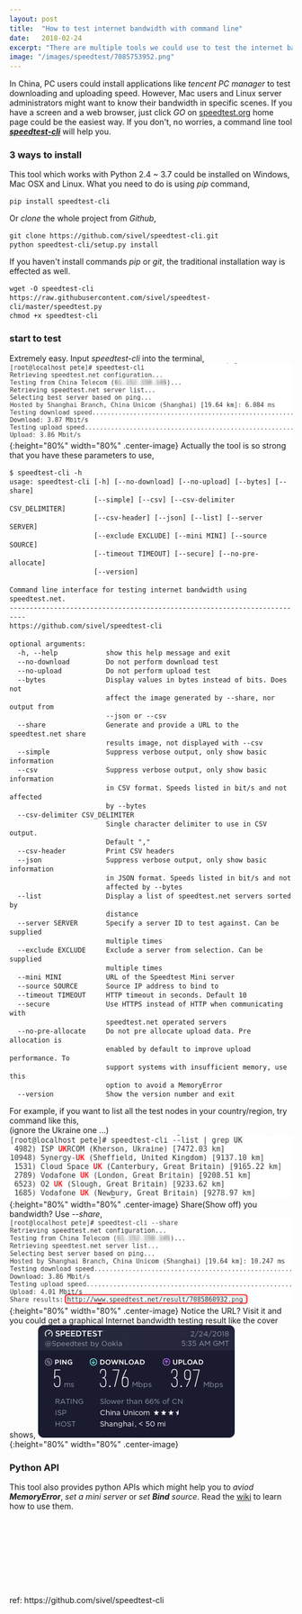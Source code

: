 ```yaml
---
layout: post
title:  "How to test internet bandwidth with command line"
date:   2018-02-24
excerpt: "There are multiple tools we could use to test the internet bandwidth at home. What if a server?"
image: "/images/speedtest/7085753952.png"
---
```


In China, PC users could install applications like <i>tencent PC manager</i> to test downloading and uploading speed. However, Mac users and Linux server administrators might want to know their bandwidth in specific scenes. If you have a screen and a web browser, just click <i>GO</i> on [speedtest.org](http://www.speedtest.net/) home page could be the easiest way. If you don't, no worries, a command line tool [<i><b>speedtest-cli</b></i>](https://github.com/sivel/speedtest-cli.wiki.git) will help you.

### 3 ways to install

This tool which works with Python 2.4 ~ 3.7 could be installed on Windows, Mac OSX and Linux. What you need to do is using <i>pip</i> command,
```
pip install speedtest-cli
```
Or <i>clone</i> the whole project from <i>Github</i>,
```
git clone https://github.com/sivel/speedtest-cli.git
python speedtest-cli/setup.py install
```
If you haven't install commands <i>pip</i> or <i>git</i>, the traditional installation way is effected as well.
```
wget -O speedtest-cli https://raw.githubusercontent.com/sivel/speedtest-cli/master/speedtest.py
chmod +x speedtest-cli
```
### start to test
Extremely easy. Input <i>speedtest-cli</i> into the terminal,
![speedtest-cli](/images/speedtest/2018-02-24_14h35_35.png){:height="80%" width="80%" .center-image}
Actually the tool is so strong that you have these parameters to use,
```
$ speedtest-cli -h
usage: speedtest-cli [-h] [--no-download] [--no-upload] [--bytes] [--share]
                     [--simple] [--csv] [--csv-delimiter CSV_DELIMITER]
                     [--csv-header] [--json] [--list] [--server SERVER]
                     [--exclude EXCLUDE] [--mini MINI] [--source SOURCE]
                     [--timeout TIMEOUT] [--secure] [--no-pre-allocate]
                     [--version]

Command line interface for testing internet bandwidth using speedtest.net.
--------------------------------------------------------------------------
https://github.com/sivel/speedtest-cli

optional arguments:
  -h, --help            show this help message and exit
  --no-download         Do not perform download test
  --no-upload           Do not perform upload test
  --bytes               Display values in bytes instead of bits. Does not
                        affect the image generated by --share, nor output from
                        --json or --csv
  --share               Generate and provide a URL to the speedtest.net share
                        results image, not displayed with --csv
  --simple              Suppress verbose output, only show basic information
  --csv                 Suppress verbose output, only show basic information
                        in CSV format. Speeds listed in bit/s and not affected
                        by --bytes
  --csv-delimiter CSV_DELIMITER
                        Single character delimiter to use in CSV output.
                        Default ","
  --csv-header          Print CSV headers
  --json                Suppress verbose output, only show basic information
                        in JSON format. Speeds listed in bit/s and not
                        affected by --bytes
  --list                Display a list of speedtest.net servers sorted by
                        distance
  --server SERVER       Specify a server ID to test against. Can be supplied
                        multiple times
  --exclude EXCLUDE     Exclude a server from selection. Can be supplied
                        multiple times
  --mini MINI           URL of the Speedtest Mini server
  --source SOURCE       Source IP address to bind to
  --timeout TIMEOUT     HTTP timeout in seconds. Default 10
  --secure              Use HTTPS instead of HTTP when communicating with
                        speedtest.net operated servers
  --no-pre-allocate     Do not pre allocate upload data. Pre allocation is
                        enabled by default to improve upload performance. To
                        support systems with insufficient memory, use this
                        option to avoid a MemoryError
  --version             Show the version number and exit
```
For example, if you want to list all the test nodes in your country/region, try command like this,<br>
(ignore the Ukraine one ...)
![speedtest-cli_region](/images/speedtest/2018-02-24_14h44_41.png){:height="80%" width="80%" .center-image}
Share(Show off) you bandwidth? Use <i>--share</i>,
![speedtest-cli_share](/images/speedtest/2018-02-24_14h52_34.png){:height="80%" width="80%" .center-image}
Notice the URL? Visit it and you could get a graphical Internet bandwidth testing result like the cover shows,
![speedtest-cli_image](/images/speedtest/7085753952.png){:height="80%" width="80%" .center-image}

### Python API
This tool also provides python APIs which might help you to <i>aviod <b>MemoryError</b></i>, <i>set a mini server</i> or <i>set <b>Bind</b> source</i>. Read the [wiki](https://github.com/sivel/speedtest-cli/wiki) to learn how to use them.

<br>
<br>
<br><br>
<br><br>
<br><br>
ref: https://github.com/sivel/speedtest-cli
